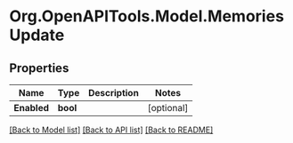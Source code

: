 # Org.OpenAPITools.Model.MemoriesUpdate

## Properties

Name | Type | Description | Notes
------------ | ------------- | ------------- | -------------
**Enabled** | **bool** |  | [optional] 

[[Back to Model list]](../../README.md#documentation-for-models) [[Back to API list]](../../README.md#documentation-for-api-endpoints) [[Back to README]](../../README.md)

